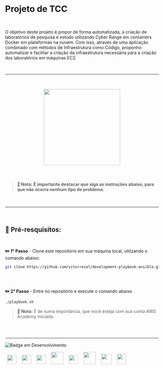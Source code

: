 # Projeto de TCC
<br>

O objetivo deste projeto é propor de forma automatizada, a criação de laboratórios de pesquisa e estudo utilizando Cyber Range em containers Docker em plataformas na nuvem. Com isso, através de uma aplicação combinado com métodos de Infraestrutura como Código, proponho automatizar e facilitar a criação da infraestrutura necessária para a criação dos laboratórios em máquinas EC2.

<br>

---
<br>
<br>

<div align="center"><img width="250" height="250" src="https://cdn-icons-png.flaticon.com/512/5359/5359901.png"></img></div>

<br>
<br>

> #### 🎯 Nota: É importante destacar que siga as instruções abaixo, para que não ocorra nenhum tipo de problema.

<br>

---

<br>

## 🔎 Pré-resquisitos:
<br>

**✏️ 1° Passo** - Clone este repositório em sua máquina local, utilizando o comando abaixo:
```sh
git clone https://github.com/vitorreiel/development-playbook-ansible.git
```
<br>
<br>

**✏️ 2° Passo** - Entre no repositório e execute o comando abaixo.
```sh
./playbook.sh
```

>  🎯 **Nota:** É de suma importância, que você esteja com sua conta AWS Academy iniciada.
<br>
<br>

---

<div style="display: inline_block;">

   ![Badge em Desenvolvimento](http://img.shields.io/static/v1?label=STATUS&message=EM%20DESENVOLVIMENTO&color=GREEN&style=for-the-badge)

</div>
<div style="display: inline_block;">
   <img height="30" width="30" hspace="7" src="https://cdn.jsdelivr.net/gh/devicons/devicon/icons/html5/html5-original.svg" />
   <img height="30" width="30" hspace="7" src="https://cdn.jsdelivr.net/gh/devicons/devicon/icons/css3/css3-original.svg" />
   <img height="30" width="30" hspace="7" src="https://cdn.jsdelivr.net/gh/devicons/devicon/icons/react/react-original.svg" />
   <img height="40" width="40" hspace="7" src="https://cdn.jsdelivr.net/gh/devicons/devicon/icons/go/go-original-wordmark.svg" />
   <img height="30" width="30" hspace="7" src="https://cdn.jsdelivr.net/gh/devicons/devicon/icons/nodejs/nodejs-original.svg" />
   <img height="40" width="40" hspace="7" src="https://cdn.jsdelivr.net/gh/devicons/devicon/icons/nginx/nginx-original.svg" />
   <img height="34" width="34" hspace="7" src="https://cdn.jsdelivr.net/gh/devicons/devicon/icons/docker/docker-original.svg" />
   <img height="34" width="30" hspace="7" src="https://cdn.jsdelivr.net/gh/devicons/devicon/icons/ansible/ansible-original.svg" />
</div>
